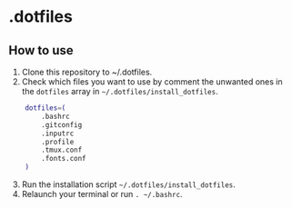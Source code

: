 # .dotfiles

## How to use
1. Clone this repository to ~/.dotfiles.
2. Check which files you want to use by comment the unwanted ones in the `dotfiles` array in `~/.dotfiles/install_dotfiles`.

```bash
    dotfiles=(
        .bashrc
        .gitconfig
        .inputrc
        .profile
        .tmux.conf
        .fonts.conf
    )
```

3. Run the installation script `~/.dotfiles/install_dotfiles`.
4. Relaunch your terminal or run `. ~/.bashrc`.
